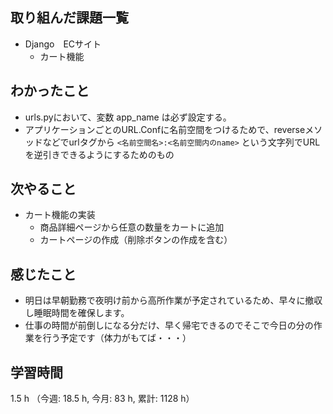 ## 取り組んだ課題一覧
- Django　ECサイト
    - カート機能

## わかったこと
- urls.pyにおいて、変数 app_name は必ず設定する。
- アプリケーションごとのURL.Confに名前空間をつけるためで、reverseメソッドなどでurlタグから `<名前空間名>:<名前空間内のname>` という文字列でURLを逆引きできるようにするためのもの   

## 次やること
- カート機能の実装
    - 商品詳細ページから任意の数量をカートに追加
    - カートページの作成（削除ボタンの作成を含む）

## 感じたこと
- 明日は早朝勤務で夜明け前から高所作業が予定されているため、早々に撤収し睡眠時間を確保します。
- 仕事の時間が前倒しになる分だけ、早く帰宅できるのでそこで今日の分の作業を行う予定です（体力がもてば・・・）

## 学習時間
1.5 h （今週: 18.5 h, 今月: 83 h, 累計: 1128 h）
